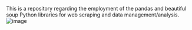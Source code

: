 This is a repository regarding the employment of the pandas and beautiful soup Python libraries for web scraping and data management/analysis.
![image](https://github.com/stStavropoulos/Web_scraping_experiments/assets/66972298/4b241472-bd73-4ac5-ad4b-a0f4ab58de26)
